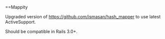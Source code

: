 ==Mappity

Upgraded version of https://github.com/ismasan/hash_mapper to use latest ActiveSupport.

Should be compatible in Rails 3.0+.
